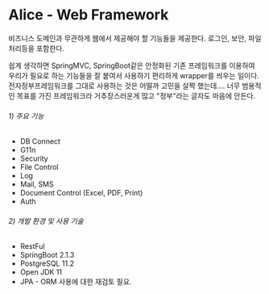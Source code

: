 # Alice - Web Framework

비즈니스 도메인과 무관하게 웹에서 제공해야 할 기능들을 제공한다. 로그인, 보안, 파일처리등을 포함한다.

쉽게 생각하면 SpringMVC, SpringBoot같은 안정화된 기존 프레임워크를 이용하여 우리가 필요로 하는 기능들을 잘 붙여서 사용하기 편리하게 wrapper를 씌우는 일이다.
전자정부프레임워크를 그대로 사용하는 것은 어떨까 고민을 살짝 했는데.... 너무 범용적인 목표를 가진 프레임워크라 거추장스러운게 많고 "정부"라는 글자도 마음에 안든다.

###### 1) 주요 기능

* DB Connect
* G11n
* Security
* File Control
* Log
* Mail, SMS
* Document Control (Excel, PDF, Print)
* Auth

###### 2) 개발 환경 및 사용 기술

* RestFul
* SpringBoot 2.1.3
* PostgreSQL 11.2
* Open JDK 11
* JPA - ORM 사용에 대한 재검토 필요. 